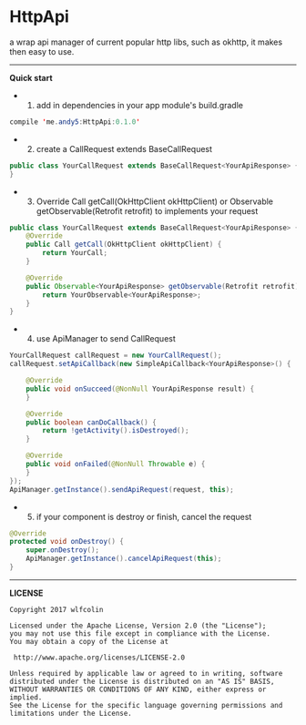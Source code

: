 # HttpApi
a wrap api manager of current popular http libs, such as okhttp, it makes then easy to use.


----------------------------------------------------------------------

**Quick start**
* 1. add in dependencies in your app module's build.gradle
``` java
compile 'me.andy5:HttpApi:0.1.0'
```

* 2. create a CallRequest extends BaseCallRequest
``` java
public class YourCallRequest extends BaseCallRequest<YourApiResponse> {
}
```

* 3. Override Call getCall(OkHttpClient okHttpClient) or Observable<R> getObservable(Retrofit retrofit) to implements your request
``` java
public class YourCallRequest extends BaseCallRequest<YourApiResponse> {
    @Override
    public Call getCall(OkHttpClient okHttpClient) {
        return YourCall;
    }

    @Override
    public Observable<YourApiResponse> getObservable(Retrofit retrofit) {
        return YourObservable<YourApiResponse>;
    }
}
```


* 4. use ApiManager to send CallRequest
``` java
YourCallRequest callRequest = new YourCallRequest();
callRequest.setApiCallback(new SimpleApiCallback<YourApiResponse>() {

    @Override
    public void onSucceed(@NonNull YourApiResponse result) {
    }

    @Override
    public boolean canDoCallback() {
		return !getActivity().isDestroyed();
    }

    @Override
    public void onFailed(@NonNull Throwable e) {
    }
});
ApiManager.getInstance().sendApiRequest(request, this);

```


* 5. if your component is destroy or finish, cancel the request
``` java
@Override
protected void onDestroy() {
    super.onDestroy();
    ApiManager.getInstance().cancelApiRequest(this);
}
```

----------------------------------------------------------------------
**LICENSE**
```
Copyright 2017 wlfcolin

Licensed under the Apache License, Version 2.0 (the "License");
you may not use this file except in compliance with the License.
You may obtain a copy of the License at

 http://www.apache.org/licenses/LICENSE-2.0

Unless required by applicable law or agreed to in writing, software
distributed under the License is distributed on an "AS IS" BASIS,
WITHOUT WARRANTIES OR CONDITIONS OF ANY KIND, either express or implied.
See the License for the specific language governing permissions and
limitations under the License.
```

